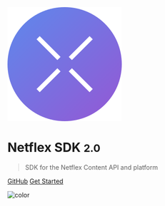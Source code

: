 ![logo](logo.svg)
# Netflex SDK <small>2.0</small>

> SDK for the Netflex Content API and platform

[GitHub](https://github.com/netflex-sdk/sdk/)
[Get Started](docs/v2/getting-started?id=installation)

![color](#f0f0f0)
